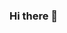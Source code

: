 ### Hi there 👋

<!--
**abhi735284/abhi735284** is a ✨ _special_ ✨ repository because its `README.md` (this file) appears on your GitHub profile.

Here are some ideas to get you started:

- 🔭 I’m currently working on e- commerce website and  creating chatting app
- 🌱 I’m currently learning web development and e- commerce website 
- 👯 I’m looking to collaborate on ...
- 🤔 I’m looking for help with ...*******
- 💬 Ask me about ...*******
- 📫 How to reach me: ...///
- 😄 Pronouns: ...
- ⚡ Fun fact: ...
-->
